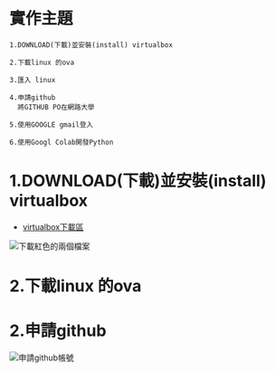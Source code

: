 # 實作主題
```
1.DOWNLOAD(下載)並安裝(install) virtualbox

2.下載linux 的ova

3.匯入 linux

4.申請github
  將GITHUB PO在網路大學

5.使用GOOGLE gmail登入

6.使用Googl Colab開發Python
```

# 1.DOWNLOAD(下載)並安裝(install) virtualbox

- [virtualbox下載區](https://www.virtualbox.org/wiki/Downloads)

![下載紅色的兩個檔案](./20210915BOX.png)


# 2.下載linux 的ova


# 2.申請github

![申請github帳號](./20210915GITHUB.png)
